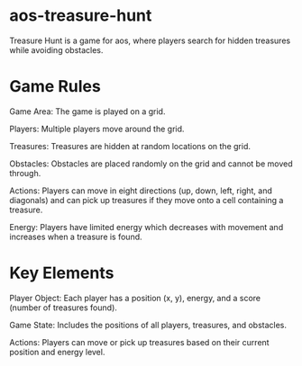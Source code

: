 # aos-treasure-hunt
Treasure Hunt is a game for aos, where players search for hidden treasures while avoiding obstacles.

# Game Rules

Game Area: The game is played on a grid.

Players: Multiple players move around the grid.

Treasures: Treasures are hidden at random locations on the grid.

Obstacles: Obstacles are placed randomly on the grid and cannot be moved through.

Actions: Players can move in eight directions (up, down, left, right, and diagonals) and can pick up treasures if they move onto a cell containing a treasure.

Energy: Players have limited energy which decreases with movement and increases when a treasure is found.

# Key Elements

Player Object: Each player has a position (x, y), energy, and a score (number of treasures found).

Game State: Includes the positions of all players, treasures, and obstacles.

Actions: Players can move or pick up treasures based on their current position and energy level.

